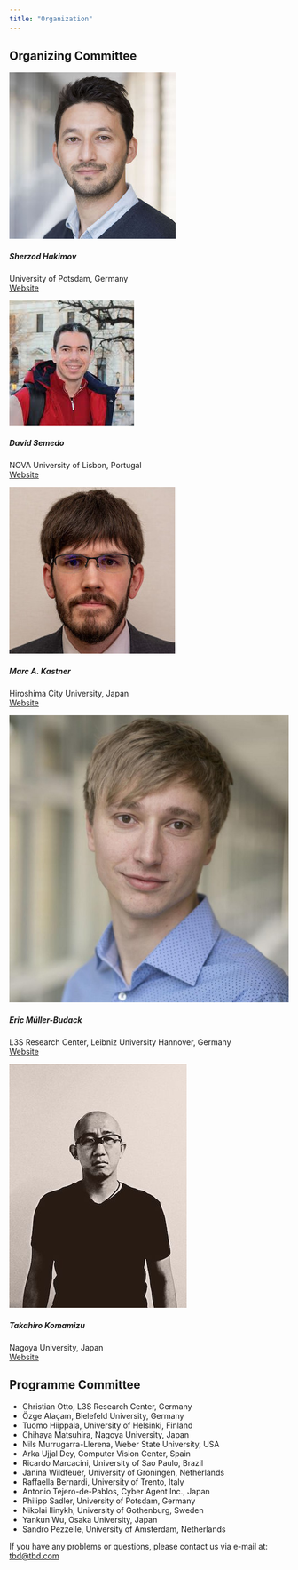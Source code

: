 ```yaml
---
title: "Organization"
---
```


## Organizing Committee


<div class="row row-cols-1 row-cols-md-2 row-cols-lg-3 row-cols-xl-4 g-4">

  <div class="col">
    <div class="card">
      <img src="hakimov.jpg" class="card-img-top" alt="...">
      <div class="card-body">
        <h5 class="card-title">Sherzod Hakimov</h5>
        <p class="card-text">University of Potsdam, Germany<br><a href="https://sherzod-hakimov.github.io">Website</a></p>
      </div>
    </div>
  </div>

 <div class="col">
    <div class="card">
      <img src="semedo.jpg" class="card-img-top" alt="...">
      <div class="card-body">
        <h5 class="card-title">David Semedo</h5>
        <p class="card-text">NOVA University of Lisbon, Portugal<br><a href="https://muws-workshop.github.io/organization/">Website</a></p>
      </div>
    </div>
  </div>

  <div class="col">
    <div class="card">
      <img src="kastner.jpg" class="card-img-top" alt="...">
      <div class="card-body">
        <h5 class="card-title">Marc A. Kastner</h5>
        <p class="card-text">Hiroshima City University, Japan<br><a href="https://www.marc-kastner.com">Website</a></p>
      </div>
    </div>
  </div>
  
  <div class="col">
    <div class="card">
      <img src="mueller-budack.jpg" class="card-img-top" alt="...">
      <div class="card-body">
        <h5 class="card-title">Eric Müller-Budack</h5>
        <p class="card-text">L3S Research Center, Leibniz University Hannover, Germany<br><a href="https://www.researchgate.net/profile/Eric-Mueller-Budack">Website</a></p>
      </div>
    </div>
  </div>

  <div class="col">
    <div class="card">
      <img src="komamizu.jpg" class="card-img-top" alt="...">
      <div class="card-body">
        <h5 class="card-title">Takahiro Komamizu</h5>
        <p class="card-text">Nagoya University, Japan<br><a href="https://taka-coma.pro/">Website</a></p>
      </div>
    </div>
  </div>
</div>

## Programme Committee

- Christian Otto, L3S Research Center, Germany
- Özge Alaçam, Bielefeld University, Germany
- Tuomo Hiippala, University of Helsinki, Finland
- Chihaya Matsuhira, Nagoya University, Japan
- Nils Murrugarra-Llerena, Weber State University, USA
- Arka Ujjal Dey, Computer Vision Center, Spain
- Ricardo Marcacini, University of Sao Paulo, Brazil
- Janina Wildfeuer, University of Groningen, Netherlands
- Raffaella Bernardi, University of Trento, Italy
- Antonio Tejero-de-Pablos, Cyber Agent Inc., Japan
- Philipp Sadler, University of Potsdam, Germany
- Nikolai Ilinykh, University of Gothenburg, Sweden
- Yankun Wu, Osaka University, Japan
- Sandro Pezzelle, University of Amsterdam, Netherlands



If you have any problems or questions, please contact us via e-mail at: [tbd@tbd.com](tbd@tbd.com)
